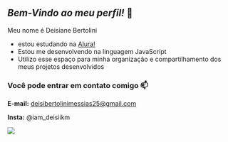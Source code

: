 ## _Bem-Vindo ao meu perfil!_ 💓

Meu nome é Deisiane Bertolini

- estou estudando na [Alura!](https://www.alura.com.br)
- Estou me desenvolvendo na linguagem JavaScript
- Utilizo esse espaço para minha organização e compartilhamento dos meus projetos desenvolvidos

### Você pode entrar em contato comigo 📫

**E-mail:** deisibertolinimessias25@gmail.com

**Insta:** @iam_deisiikm

![](https://media1.tenor.com/m/snhnCpAOidwAAAAd/stray-kids-skz.gif)

